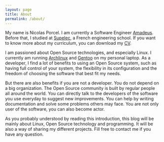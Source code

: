 ```yaml
---
layout: page
title: About
permalink: /about/
---
```


My name is Nicolas Porcel. I am currently a Software Engineer [Amadeus](www.amadeus.com). Before that, I studied at [Supelec](http://www.supelec.fr/), a French engineering school. If you want to know more about my curriculum, you can download my [CV](/assets/cv-nporcel.pdf).

I am passioned about Open Source technologies, and especially Linux. I currently am running [Archlinux](https://www.archlinux.org) and [Gentoo](https://www.gentoo.org/) on my personal laptop. As a developer, I find a lot of benefits to using an Open Source system, such as having full control of your system, the flexibility in its configuration and the freedom of choosing the software that best fit my needs.

But there are also benefits if you are not a developer. You do not depend on a big organization. The Open Source community is built by regular people all around the world. You can directly talk to the developers of the software you use everyday to suggest new improvements. You can help by writing documentation and solve some problems others may face. You are not only user of the software, you can also become actor.

As you probably understood by reading this introduction, this blog will be mainly about Linux, Open Source technology and programming. It will be also a way of sharing my different projects. Fill free to contact me if you have any question.
